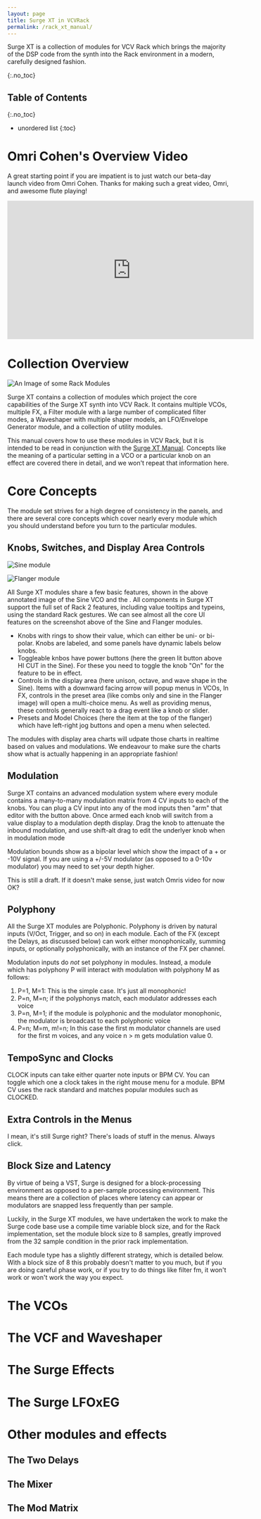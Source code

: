 ```yaml
---
layout: page
title: Surge XT in VCVRack
permalink: /rack_xt_manual/
---
```



Surge XT is a collection of modules for VCV Rack which brings the majority of the DSP code
from the synth into the Rack environment in a modern, carefully designed fashion.

{:.no_toc}
<br/>
## Table of Contents
{:.no_toc}

* unordered list
{:toc}


# Omri Cohen's Overview Video

A great starting  point if you are impatient is to just
watch our beta-day launch video from Omri Cohen. Thanks for making such a great
video, Omri, and awesome flute playing!

<iframe width="560" height="315" 
        src="https://www.youtube.com/embed/8MavXLbI50A" 
        title="Sound Design Heaven - Omri Cohen demonstrates Surge XT in Rack" 
        frameborder="0" 
        allow="accelerometer; autoplay; clipboard-write; encrypted-media; gyroscope; picture-in-picture" 
        allowfullscreen></iframe>

# Collection Overview

![An Image of some Rack Modules](./images/overview.png)

Surge XT contains a collection of modules which project the core capabilities of the
Surge XT synth into VCV Rack. It contains multiple VCOs, multiple FX, a Filter module
with a large number of complicated filter modes, a Waveshaper with multiple shaper models,
an LFO/Envelope Generator module, and a collection of utility modules.

This manual covers how to use these modules in VCV Rack, but it is intended to be read in
conjunction with the [Surge XT Manual](/manual). Concepts like the meaning of a 
particular setting in a VCO or a particular knob on an effect are covered there in detail,
and we won't repeat that information here.

# Core Concepts

The module set strives for a high degree of consistency in the panels, and there are several
core concepts which cover nearly every module which you should understand before you turn
to the particular modules.

## Knobs, Switches, and Display Area Controls

![Sine module](./images/basic_module.png)

![Flanger module](./images/flanger_basic.png)

All Surge XT modules share a few basic features, shown in the above annotated image of the
Sine VCO and the . All components in Surge XT support the full set of Rack 2 features, including
value tooltips and typeins, using the standard Rack gestures. We can see almost all the
core UI features on the screenshot above of the Sine and Flanger modules.

* Knobs with rings to show their value, which can either be uni- or bi-polar. Knobs
  are labeled, and some panels have dynamic labels below knobs.
* Toggleable knbos have power buttons (here the green lit button above HI CUT in the Sine). For these
  you need to toggle the knob "On" for the feature to be in effect.
* Controls in the display area (here unison, octave, and wave shape in the Sine). Items with
  a downward facing arrow will popup menus in VCOs, In FX, controls in the preset area (like
  combs only and sine in the Flanger image) will open a multi-choice menu. As well as providing
  menus, these controls generally react to a drag event like a knob or slider.
* Presets and Model Choices (here the item at the top of the flanger) which have left-right jog buttons
  and open a menu when selected.

The modules with display area charts will udpate those charts in realtime based on values
and modulations. We endeavour to make sure the charts show what is actually happening
in an appropriate fashion!

## Modulation

Surge XT contains an advanced modulation system where every module contains a many-to-many
modulation matrix from 4 CV inputs to each of the knobs. You can plug a CV input into any of the
mod inputs then "arm" that editor with the button above. Once armed each knob will switch from 
a value display to a modulation depth display. Drag the knob to attenuate the inbound modulation,
and use shift-alt drag to edit the underlyer knob when in modulation mode

Modulation bounds show as a bipolar level which show the impact of a + or -10V signal. If you are using
a +/-5V modulator (as opposed to a 0-10v modulator) you may need to set your depth higher.

This is still a draft. If it doesn't make sense, just watch Omris video for now OK?

## Polyphony

All the Surge XT modules are Polyphonic. Polyphony is driven by natural inputs
(V/Oct, Trigger, and so on) in each module. Each of the FX (except the Delays, as
discussed below) can work either monophonically, summing inputs, or optionally 
polyphonically, with an instance of the FX per channel.

Modulation inputs do *not* set polyphony in modules. Instead, a module which has
polyphony P will interact with modulation with polyphony M as follows:

1. P=1, M=1: This is the simple case. It's just all monophonic!
2. P=n, M=n; if the polyphonys match, each modulator addresses each voice
3. P=n, M=1; if the module is polyphonic and the modulator monophonic, the
   modulator is broadcast to each polyphonic voice
3. P=n; M=m, m!=n; In this case the first m modulator channels are used for
   the first m voices, and any voice n > m gets modulation value 0.

## TempoSync and Clocks

CLOCK inputs can take either quarter note inputs or BPM CV. You can toggle which
one a clock takes in the right mouse menu for a module. BPM CV uses the rack standard
and matches popular modules such as CLOCKED.

## Extra Controls in the Menus

I mean, it's still Surge right? There's loads of stuff in the menus. Always click.

## Block Size and Latency

By virtue of being a VST, Surge is designed for a block-processing environment as
opposed to a per-sample processing environment. This means there are a collection
of places where latency can appear or modulators are snapped less frequently than
per sample.

Luckily, in the Surge XT modules, we have undertaken the work to make the Surge code
base use a compile time variable block size, and for the Rack implementation, set the
module block size to 8 samples, greatly improved from the 32 sample condition
in the prior rack implementation.

Each module type has a slightly different strategy, which is detailed below. With 
a block size of 8 this probably doesn't matter to you much, but if you are doing careful
phase work, or if you try to do things like filter fm, it won't work or won't work the
way you expect.

# The VCOs

# The VCF and Waveshaper

# The Surge Effects

# The Surge LFOxEG

# Other modules and effects

## The Two Delays

## The Mixer

## The Mod Matrix
